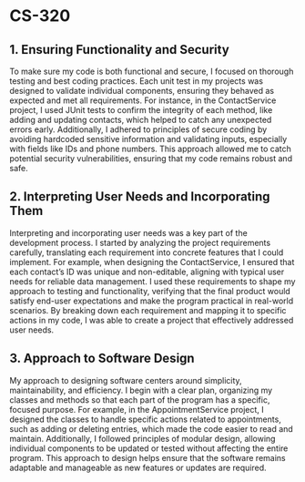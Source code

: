 # CS-320

## 1. Ensuring Functionality and Security

To make sure my code is both functional and secure, I focused on thorough testing and best coding practices. Each unit test in my projects was designed to validate individual components, ensuring they behaved as expected and met all requirements. For instance, in the ContactService project, I used JUnit tests to confirm the integrity of each method, like adding and updating contacts, which helped to catch any unexpected errors early. Additionally, I adhered to principles of secure coding by avoiding hardcoded sensitive information and validating inputs, especially with fields like IDs and phone numbers. This approach allowed me to catch potential security vulnerabilities, ensuring that my code remains robust and safe.

## 2. Interpreting User Needs and Incorporating Them

Interpreting and incorporating user needs was a key part of the development process. I started by analyzing the project requirements carefully, translating each requirement into concrete features that I could implement. For example, when designing the ContactService, I ensured that each contact’s ID was unique and non-editable, aligning with typical user needs for reliable data management. I used these requirements to shape my approach to testing and functionality, verifying that the final product would satisfy end-user expectations and make the program practical in real-world scenarios. By breaking down each requirement and mapping it to specific actions in my code, I was able to create a project that effectively addressed user needs.

## 3. Approach to Software Design

My approach to designing software centers around simplicity, maintainability, and efficiency. I begin with a clear plan, organizing my classes and methods so that each part of the program has a specific, focused purpose. For example, in the AppointmentService project, I designed the classes to handle specific actions related to appointments, such as adding or deleting entries, which made the code easier to read and maintain. Additionally, I followed principles of modular design, allowing individual components to be updated or tested without affecting the entire program. This approach to design helps ensure that the software remains adaptable and manageable as new features or updates are required.
